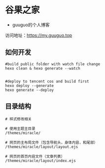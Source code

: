 # 谷果之家  
- guuguo的个人博客

访问地址：https://my.guuguo.top
## 如何开发
```shell
#build public folder with watch file change 
hexo clean & hexo generate --watch


#deploy to tencent cos and build first
hexo deploy --generate
hexo generate --deploy
```
## 目录结构

```shell
# 样式修改相关

# 使用主题主目录
/themes/miracle/

# 网页的主布局文件（包含导航头，身体内容，和尾部）
/themes/miracle/layout/layout.ejs

# 网页的首页内容文件（文章列表）
/themes/miracle/layout/index.ejs

```